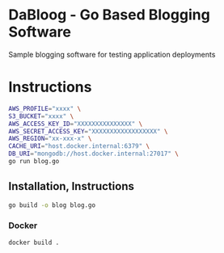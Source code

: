 # DaBloog - Go Based Blogging Software

Sample blogging software for testing application deployments

# Instructions

```bash
AWS_PROFILE="xxxx" \
S3_BUCKET="xxxx" \
AWS_ACCESS_KEY_ID="XXXXXXXXXXXXXXX" \
AWS_SECRET_ACCESS_KEY="XXXXXXXXXXXXXXXXXX" \
AWS_REGION="xx-xxx-x" \
CACHE_URI="host.docker.internal:6379" \
DB_URI="mongodb://host.docker.internal:27017" \
go run blog.go
```

## Installation, Instructions

```bash
go build -o blog blog.go
```

### Docker

```
docker build .
```


